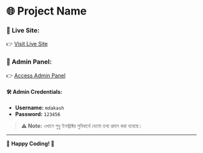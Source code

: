 # 🌐 Project Name

### 🔗 Live Site:
👉 [Visit Live Site](https://akash123a5.pythonanywhere.com/)

### 🔑 Admin Panel:
👉 [Access Admin Panel](https://akash123a5.pythonanywhere.com/admin)

#### 🛠 Admin Credentials:
- **Username:** `mdakash`
- **Password:** `123456`

> **⚠️ Note:**  এখানে শুধু ইনস্ট্রাক্টর  সুবিধার্থে ডেমো তথ্য প্রদান করা হয়েছে।

---
📌 **Happy Coding! 🚀**
